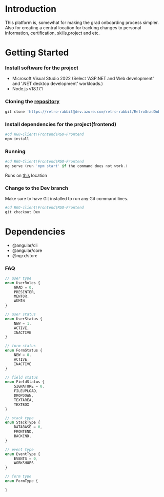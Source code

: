 # Introduction
This platform is, somewhat for making the grad onboarding process simpler. Also for creating a central location for tracking changes to personal information, certification, skills,project and etc.

# Getting Started
### Install software for the project
- Microsoft Visual Studio 2022 (Select 'ASP.NET and Web development' and '.NET
desktop development' workloads.)
- Node.js v18.17.1

### Cloning the [repository](https://retro-rabbit@dev.azure.com/retro-rabbit/RetroGradOnboard/_git/RGO-Client)
```powershell
git clone 'https://retro-rabbit@dev.azure.com/retro-rabbit/RetroGradOnboard/_git/RGO-Client'
```
### Install dependencies for the project(frontend)
```powershell
#cd RGO-Client\Frontend\RGO-Frontend
npm install
```
### Running
```powershell
#cd RGO-Client\Frontend\RGO-Frontend
ng serve (run 'npm start' if the command does not work.)
```
Runs on [this](http:/localhost:4200) location

### Change to the Dev branch
Make sure to have Git installed to run any Git command lines.
```powershell
#cd RGO-client\Frontend\RGO-Frontend
git checkout Dev
```

# Dependencies
- @angular/cli
- @angular/core
- @ngrx/store

### FAQ
```typescript
// user type
enum UserRoles {
    GRAD = 0,
    PRESENTER,
    MENTOR,
    ADMIN
}

// user status
enum UserStatus {
    NEW = 1,
    ACTIVE,
    INACTIVE
}

// form status
enum FormStatus {
    NEW = 0,
    ACTIVE,
    INACTIVE
}

// field status
enum FieldStatus {
    SIGNATURE = 0,
    FILEUPLOAD,
    DROPDOWN,
    TEXTAREA,
    TEXTBOX
}

// stack type
enum StackType {
    DATABASE = 0,
    FRONTEND,
    BACKEND,
}

// event type
enum EventType {
    EVENTS = 0,
    WORKSHOPS
}

// form type
enum FormType {
    
}
```